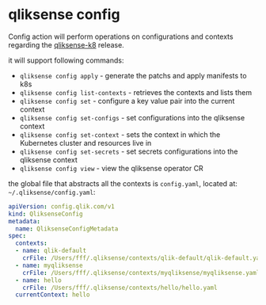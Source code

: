 # qliksense config

Config action will perform operations on configurations and contexts regarding the [qliksense-k8](https://github.com/qlik-oss/qliksense-k8s) release.

it will support following commands:

- `qliksense config apply` - generate the patchs and apply manifests to k8s
- `qliksense config list-contexts` - retrieves the contexts and lists them
- `qliksense config set` - configure a key value pair into the current context
- `qliksense config set-configs` - set configurations into the qliksense context
- `qliksense config set-context` - sets the context in which the Kubernetes cluster and resources live in
- `qliksense config set-secrets` - set secrets configurations into the qliksense context
- `qliksense config view` - view the qliksense operator CR

the global file that abstracts all the contexts is `config.yaml`, located at:  `~/.qliksense/config.yaml`:
```yaml
apiVersion: config.qlik.com/v1
kind: QliksenseConfig
metadata:
  name: QliksenseConfigMetadata
spec:
  contexts:
  - name: qlik-default
    crFile: /Users/fff/.qliksense/contexts/qlik-default/qlik-default.yaml
  - name: myqliksense
    crFile: /Users/fff/.qliksense/contexts/myqliksense/myqliksense.yaml
  - name: hello
    crFile: /Users/fff/.qliksense/contexts/hello/hello.yaml
  currentContext: hello
```

